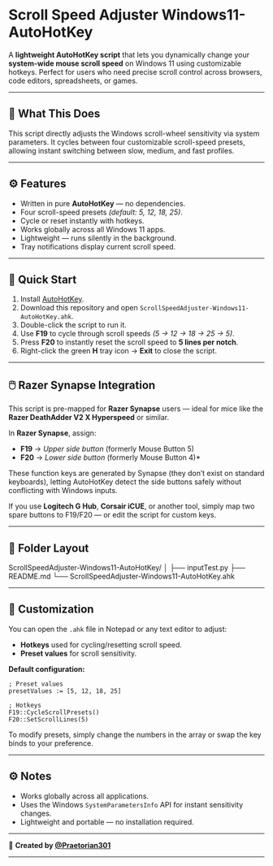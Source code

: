 # **Scroll Speed Adjuster Windows11-AutoHotKey**

A **lightweight AutoHotKey script** that lets you dynamically change your **system-wide mouse scroll speed** on Windows 11 using customizable hotkeys.
Perfect for users who need precise scroll control across browsers, code editors, spreadsheets, or games.

---

## 🧩 **What This Does**

This script directly adjusts the Windows scroll-wheel sensitivity via system parameters.
It cycles between four customizable scroll-speed presets, allowing instant switching between slow, medium, and fast profiles.

---

## ⚙️ **Features**

* Written in pure **AutoHotKey** — no dependencies.
* Four scroll-speed presets *(default: 5, 12, 18, 25)*.
* Cycle or reset instantly with hotkeys.
* Works globally across all Windows 11 apps.
* Lightweight — runs silently in the background.
* Tray notifications display current scroll speed.

---

## 🚀 **Quick Start**

1. Install [AutoHotKey](https://www.autohotkey.com/).
2. Download this repository and open `ScrollSpeedAdjuster-Windows11-AutoHotKey.ahk`.
3. Double-click the script to run it.
4. Use **F19** to cycle through scroll speeds *(5 → 12 → 18 → 25 → 5)*.
5. Press **F20** to instantly reset the scroll speed to **5 lines per notch**.
6. Right-click the green **H** tray icon → **Exit** to close the script.

---

## 🖱️ **Razer Synapse Integration**

This script is pre-mapped for **Razer Synapse** users — ideal for mice like the **Razer DeathAdder V2 X Hyperspeed** or similar.

In **Razer Synapse**, assign:

* **F19** → *Upper side button* (formerly Mouse Button 5)
* **F20** → *Lower side button* (formerly Mouse Button 4)*

These function keys are generated by Synapse (they don’t exist on standard keyboards), letting AutoHotKey detect the side buttons safely without conflicting with Windows inputs.

If you use **Logitech G Hub**, **Corsair iCUE**, or another tool, simply map two spare buttons to F19/F20 — or edit the script for custom keys.

---

## 📂 **Folder Layout**

ScrollSpeedAdjuster-Windows11-AutoHotKey/
│
├── inputTest.py
├── README.md
└── ScrollSpeedAdjuster-Windows11-AutoHotKey.ahk

---

## 🧠 **Customization**

You can open the `.ahk` file in Notepad or any text editor to adjust:

* **Hotkeys** used for cycling/resetting scroll speed.
* **Preset values** for scroll sensitivity.

**Default configuration:**

```ahk
; Preset values
presetValues := [5, 12, 18, 25]

; Hotkeys
F19::CycleScrollPresets()
F20::SetScrollLines(5)
```

To modify presets, simply change the numbers in the array or swap the key binds to your preference.

---

## ⚙️ **Notes**

* Works globally across all applications.
* Uses the Windows `SystemParametersInfo` API for instant sensitivity changes.
* Lightweight and portable — no installation required.


---

👤 **Created by [@Praetorian301](https://github.com/Praetorian301)**

---
